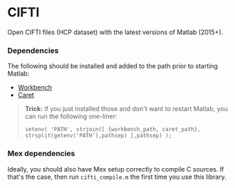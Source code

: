 
# CIFTI

Open CIFTI files (HCP dataset) with the latest versions of Matlab (2015+).

### Dependencies

The following should be installed and added to the path prior to starting Matlab:

 - [Workbench](http://www.humanconnectome.org/software/get-connectome-workbench.html)
 - [Caret](http://brainvis.wustl.edu/wiki/index.php/Caret:Download)

> **Trick:**
> If you just installed those and don't want to restart Matlab, you can run the following one-liner:
>
>     setenv( 'PATH', strjoin([ {workbench_path, caret_path}, strsplit(getenv('PATH'),pathsep) ],pathsep) );
>

### Mex dependencies

Ideally, you should also have Mex setup correctly to compile C sources.
If that's the case, then run `cifti_compile.m` the first time you use this library.
